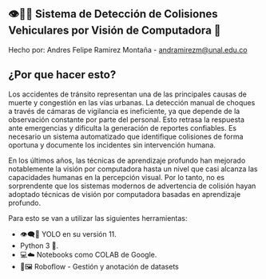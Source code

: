 ## 👁️🤖🧠 Sistema de Detección de Colisiones Vehiculares por Visión de Computadora 🚗
Hecho por: Andres Felipe Ramirez Montaña - andramirezm@unal.edu.co

## ¿Por que hacer esto? 
Los accidentes de tránsito representan una de las principales causas de muerte y
congestión en las vías urbanas. La detección manual de choques a través de cámaras de
vigilancia es ineficiente, ya que depende de la observación constante por parte del personal.
Esto retrasa la respuesta ante emergencias y dificulta la generación de reportes confiables.
Es necesario un sistema automatizado que identifique colisiones de forma oportuna y
documente los incidentes sin intervención humana. 

En los últimos años, las técnicas de aprendizaje profundo han mejorado notablemente la visión por computadora hasta un nivel que casi alcanza las capacidades humanas en la percepción visual. Por lo tanto, no es sorprendente que los sistemas modernos de advertencia de colisión hayan adoptado técnicas de visión por computadora basadas en aprendizaje profundo.

Para esto se van a utilizar las siguientes herramientas: 
- 👁️‍🗨️🧠 YOLO en su versión 11.
- Python 3 🐍.
- 💻☁️ Notebooks como COLAB de Google.
- 🤖🖼️ Roboflow - Gestión y anotación de datasets

